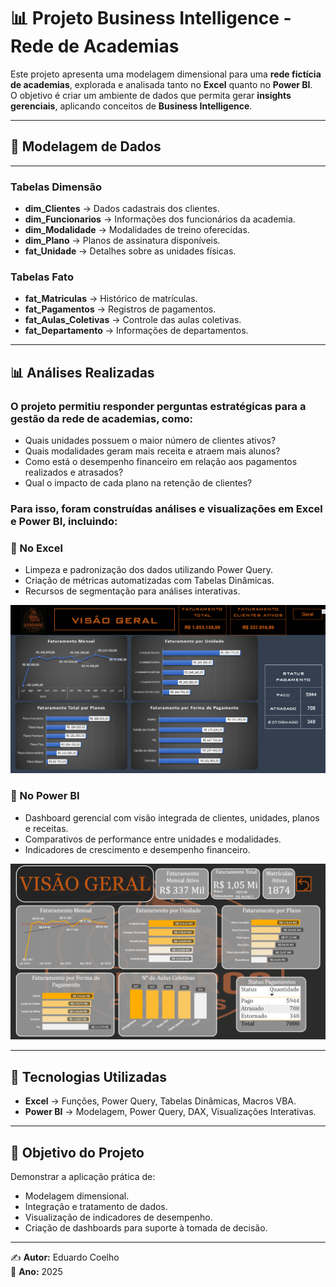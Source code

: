 # 📊 Projeto Business Intelligence - Rede de Academias

Este projeto apresenta uma modelagem dimensional para uma **rede fictícia de academias**, explorada e analisada tanto no **Excel** quanto no **Power BI**.  
O objetivo é criar um ambiente de dados que permita gerar **insights gerenciais**, aplicando conceitos de **Business Intelligence**.

---

## 📂 Modelagem de Dados

---

### Tabelas Dimensão
- **dim_Clientes** → Dados cadastrais dos clientes.
- **dim_Funcionarios** → Informações dos funcionários da academia.
- **dim_Modalidade** → Modalidades de treino oferecidas.
- **dim_Plano** → Planos de assinatura disponíveis.
- **fat_Unidade** → Detalhes sobre as unidades físicas.

### Tabelas Fato
- **fat_Matriculas** → Histórico de matrículas.
- **fat_Pagamentos** → Registros de pagamentos.
- **fat_Aulas_Coletivas** → Controle das aulas coletivas.
- **fat_Departamento** → Informações de departamentos.

---

## 📊 Análises Realizadas

### O projeto permitiu responder perguntas estratégicas para a gestão da rede de academias, como:
- Quais unidades possuem o maior número de clientes ativos?
- Quais modalidades geram mais receita e atraem mais alunos?
- Como está o desempenho financeiro em relação aos pagamentos realizados e atrasados?
- Qual o impacto de cada plano na retenção de clientes?

### Para isso, foram construídas análises e visualizações em Excel e Power BI, incluindo:

### 🔹 No Excel
- Limpeza e padronização dos dados utilizando Power Query.
- Criação de métricas automatizadas com Tabelas Dinâmicas.
- Recursos de segmentação para análises interativas.

<img src="Imagens/Excel-Geral.png" alt="Dashboard Excel" width="800"/>

### 🔹 No Power BI
- Dashboard gerencial com visão integrada de clientes, unidades, planos e receitas.
- Comparativos de performance entre unidades e modalidades.
- Indicadores de crescimento e desempenho financeiro.


<img src="Imagens/BI-Geral.png" alt="Dashboard Power BI" width="800"/>

---

## 🚀 Tecnologias Utilizadas
- **Excel** → Funções, Power Query, Tabelas Dinâmicas, Macros VBA.
- **Power BI** → Modelagem, Power Query, DAX, Visualizações Interativas.

---

## 🎯 Objetivo do Projeto
Demonstrar a aplicação prática de:
- Modelagem dimensional.
- Integração e tratamento de dados.
- Visualização de indicadores de desempenho.
- Criação de dashboards para suporte à tomada de decisão.

---

✍️ **Autor:** Eduardo Coelho  
📅 **Ano:** 2025

